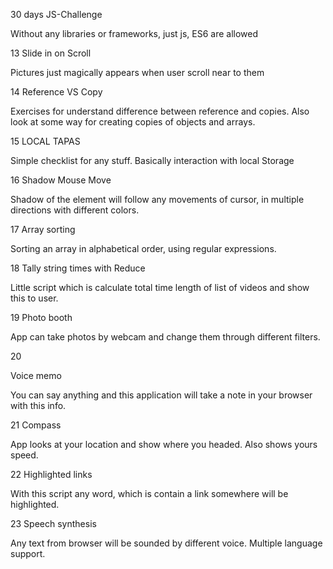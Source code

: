 30 days JS-Challenge

Without any libraries or frameworks, just js, ES6 are allowed

13 Slide in on Scroll

Pictures just magically appears when user scroll near to them

14 Reference VS Copy

Exercises for understand difference between reference and copies.
Also look at some way for creating copies of objects and arrays.

15 LOCAL TAPAS

Simple checklist for any stuff.
Basically interaction with local Storage

16 Shadow Mouse Move

Shadow of the element will follow any movements of cursor, in multiple directions with different colors.

17 Array sorting

Sorting an array in alphabetical order, using regular expressions.

18 Tally string times with Reduce

Little script which is calculate total time length of list of videos and show this to user.

19 Photo booth

App can take photos by webcam and change them through different filters.

20

Voice memo

You can say anything and this application will take a note in your browser with this info.

21 Compass

App looks at your location and show where you headed. Also shows yours speed.

22 Highlighted links

With this script any word, which is contain a link somewhere will be highlighted.

23 Speech synthesis

Any text from browser will be sounded by different voice. Multiple language support.
